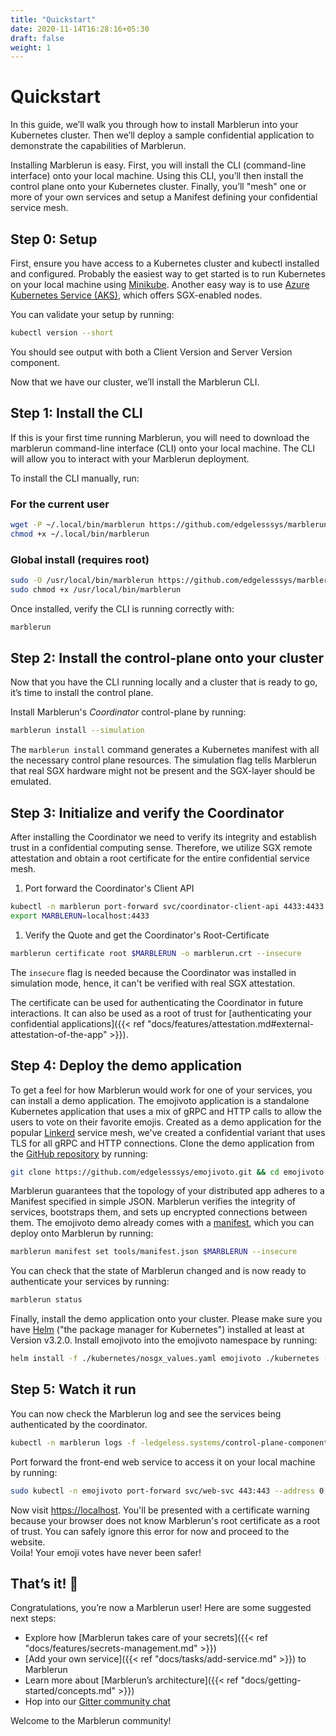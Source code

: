 ```yaml
---
title: "Quickstart"
date: 2020-11-14T16:28:16+05:30
draft: false
weight: 1
---
```


# Quickstart

In this guide, we’ll walk you through how to install Marblerun into your Kubernetes cluster. Then we’ll deploy a sample confidential application to demonstrate the capabilities of Marblerun.

Installing Marblerun is easy. First, you will install the CLI (command-line interface) onto your local machine. Using this CLI, you’ll then install the control plane onto your Kubernetes cluster.
Finally, you’ll "mesh" one or more of your own services and setup a Manifest defining your confidential service mesh.

## Step 0: Setup

First, ensure you have access to a Kubernetes cluster and kubectl installed and configured. Probably the easiest way to get started is to run Kubernetes on your local machine using [Minikube](https://kubernetes.io/docs/tasks/tools/install-minikube/). Another easy way is to use [Azure Kubernetes Service (AKS)](https://docs.microsoft.com/en-us/azure/aks/kubernetes-walkthrough-portal), which offers SGX-enabled nodes.

You can validate your setup by running:

```bash
kubectl version --short
```

You should see output with both a Client Version and Server Version component.

Now that we have our cluster, we’ll install the Marblerun CLI.

## Step 1: Install the CLI

If this is your first time running Marblerun, you will need to download the marblerun command-line interface (CLI) onto your local machine. The CLI will allow you to interact with your Marblerun deployment.

To install the CLI manually, run:

### For the current user

```bash
wget -P ~/.local/bin/marblerun https://github.com/edgelesssys/marblerun/releases/latest/download/marblerun
chmod +x ~/.local/bin/marblerun
```

### Global install (requires root)

```bash
sudo -O /usr/local/bin/marblerun https://github.com/edgelesssys/marblerun/releases/latest/download/marblerun
sudo chmod +x /usr/local/bin/marblerun
```

Once installed, verify the CLI is running correctly with:

```bash
marblerun
```

## Step 2: Install the control-plane onto your cluster

Now that you have the CLI running locally and a cluster that is ready to go, it’s time to install the control plane.

Install Marblerun's *Coordinator* control-plane by running:

```bash
marblerun install --simulation
```

The `marblerun install` command generates a Kubernetes manifest with all the necessary control plane resources.
The simulation flag tells Marblerun that real SGX hardware might not be present and the SGX-layer should be emulated.

## Step 3: Initialize and verify the Coordinator

After installing the Coordinator we need to verify its integrity and establish trust in a confidential computing sense.
Therefore, we utilize SGX remote attestation and obtain a root certificate for the entire confidential service mesh.

1. Port forward the Coordinator's Client API

```bash
kubectl -n marblerun port-forward svc/coordinator-client-api 4433:4433 --address localhost >/dev/null &
export MARBLERUN=localhost:4433
```

1. Verify the Quote and get the Coordinator's Root-Certificate

```bash
marblerun certificate root $MARBLERUN -o marblerun.crt --insecure
```

The `insecure` flag is needed because the Coordinator was installed in simulation mode, hence, it can't be verified with real SGX attestation.

The certificate can be used for authenticating the Coordinator in future interactions.
It can also be used as a root of trust for [authenticating your confidential applications]({{< ref "docs/features/attestation.md#external-attestation-of-the-app" >}}).

## Step 4: Deploy the demo application

To get a feel for how Marblerun would work for one of your services, you can install a demo application.
The emojivoto application is a standalone Kubernetes application that uses a mix of gRPC and HTTP calls to allow the users to vote on their favorite emojis.
Created as a demo application for the popular [Linkerd](https://linkerd.io) service mesh, we've created a confidential variant that uses TLS for all gRPC and HTTP connections.
Clone the demo application from the [GitHub repository]( https://github.com/edgelesssys/emojivoto.git) by running:

```bash
git clone https://github.com/edgelesssys/emojivoto.git && cd emojivoto
```

Marblerun guarantees that the topology of your distributed app adheres to a Manifest specified in simple JSON.
Marblerun verifies the integrity of services, bootstraps them, and sets up encrypted connections between them.
The emojivoto demo already comes with a [manifest](https://github.com/edgelesssys/emojivoto/blob/main/tools/manifest.json), which you can deploy onto Marblerun by running:

```bash
marblerun manifest set tools/manifest.json $MARBLERUN --insecure
```

You can check that the state of Marblerun changed and is now ready to authenticate your services by running:

```bash
marblerun status
```

Finally, install the demo application onto your cluster.
Please make sure you have [Helm](https://helm.sh/docs/intro/install/) ("the package manager for Kubernetes") installed at least at Version v3.2.0.
Install emojivoto into the emojivoto namespace by running:

```bash
helm install -f ./kubernetes/nosgx_values.yaml emojivoto ./kubernetes --create-namespace -n emojivoto
```

## Step 5: Watch it run

You can now check the Marblerun log and see the services being authenticated by the coordinator.

```bash
kubectl -n marblerun logs -f -ledgeless.systems/control-plane-component=coordinator
```

Port forward the front-end web service to access it on your local machine by running:

```bash
sudo kubectl -n emojivoto port-forward svc/web-svc 443:443 --address 0.0.0.0
```

Now visit [https://localhost](https://localhost).
You'll be presented with a certificate warning because your browser does not know Marblerun's root certificate as a root of trust.
You can safely ignore this error for now and proceed to the website.\
Voila! Your emoji votes have never been safer!

## That’s it! :clap:

Congratulations, you’re now a Marblerun user! Here are some suggested next steps:

* Explore how [Marblerun takes care of your secrets]({{< ref "docs/features/secrets-management.md" >}})
* [Add your own service]({{< ref "docs/tasks/add-service.md" >}}) to Marblerun
* Learn more about [Marblerun’s architecture]({{< ref "docs/getting-started/concepts.md" >}})
* Hop into our [Gitter community chat](https://gitter.im/edgeless-systems/community)

Welcome to the Marblerun community!
